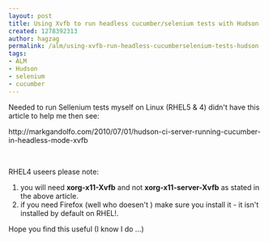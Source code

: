 ```yaml
---
layout: post
title: Using Xvfb to run headless cucumber/selenium tests with Hudson
created: 1278392313
author: hagzag
permalink: /alm/using-xvfb-run-headless-cucumberselenium-tests-hudson
tags:
- ALM
- Hudson
- selenium
- cucumber
---
```

<p>Needed to run Sellenium tests myself on Linux (RHEL5 &amp; 4) didn't have this article to help me then see:</p>
<p>http://markgandolfo.com/2010/07/01/hudson-ci-server-running-cucumber-in-headless-mode-xvfb</p>
<p>&nbsp;</p>
<p>RHEL4 useers please note:</p>
<ol>
    <li>you will need&nbsp;<strong>xorg-x11-Xvfb</strong> and not <strong>xorg-x11-server-Xvfb</strong> as stated in the above article.</li>
    <li>if you need Firefox (well who doesen't <img src="http://www.tikalk.com/sites/all/modules/fckeditor/fckeditor/editor/images/smiley/msn/wink_smile.gif" alt="" />) make sure you install it - it isn't installed by default on RHEL!.</li>
</ol>
<p>Hope you find this useful (I know I do ...)</p>
